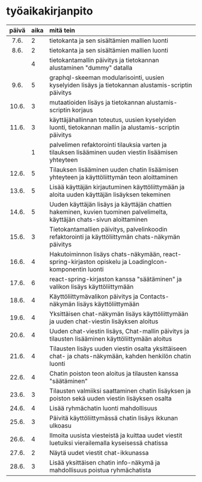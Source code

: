# työaikakirjanpito

| päivä | aika | mitä tein                                                                                                                |
| :---: | :--- | :----------------------------------------------------------------------------------------------------------------------- |
| 7.6.  | 2    | tietokanta ja sen sisältämien mallien luonti                                                                             |
| 8.6.  | 2    | tietokanta ja sen sisältämien mallien luonti                                                                             |
|       | 4    | tietokantamallin päivitys ja tietokannan alustaminen "dummy" datalla                                                     |
| 9.6.  | 5    | graphql-skeeman modularisointi, uusien kyselyiden lisäys ja tietokannan alustamis-scriptin päivitys                      |
| 10.6. | 3    | mutaatioiden lisäys ja tietokannan alustamis-scriptin korjaus                                                            |
| 11.6. | 3    | käyttäjähallinnan toteutus, uusien kyselyiden luonti, tietokannan mallin ja alustamis-scriptin päivitys                  |
|       | 1    | palvelimen refaktorointi tilauksia varten ja tilauksen lisääminen uuden viestin lisäämisen yhteyteen                     |
| 12.6. | 5    | Tilauksen lisääminen uuden chatin lisäämisen yhteyteen ja käyttöliittymän teon aloittaminen                              |
| 13.6. | 5    | Lisää käyttäjän kirjautuminen käyttöliittymään ja aloita uuden käyttäjän lisäyksen tekeminen                             |
| 14.6. | 5    | Uuden käyttäjän lisäys ja käyttäjän chattien hakeminen, kuvien tuominen palvelimelta, käyttäjän chats-sivun aloittaminen |
| 15.6. | 3    | Tietokantamallien päivitys, palvelinkoodin refaktorointi ja käyttöliittymän chats-näkymän päivitys                       |
| 16.6. | 4    | Hakutoiminnon lisäys chats-näkymään, react-spring-kirjaston opiskelu ja LoadingIcon-komponentin luonti                   |
| 17.6. | 6    | react-spring-kirjaston kanssa "säätäminen" ja valikon lisäys käyttöliittymään                                            |
| 18.6. | 4    | Käyttöliittymävalikon päivitys ja Contacts-näkymän lisäys käyttöliittymään                                               |
| 19.6. | 4    | Yksittäisen chat-näkymän lisäys käyttöliittymään ja uuden chat-viestin lisäyksen aloitus                                 |
| 20.6. | 4    | Uuden chat-viestin lisäys, Chat-mallin päivitys ja tilausten lisääminen käyttöliittymään aloitus                         |
| 21.6. | 4    | Tilausten lisäys uuden viestin osalta yksittäiseen chat- ja chats-näkymään, kahden henkilön chatin luonti                |
| 22.6. | 4    | Chatin poiston teon aloitus ja tilausten kanssa "säätäminen"                                                             |
| 23.6. | 3    | Tilausten valmiiksi saattaminen chatin lisäyksen ja poiston sekä uuden viestin lisäyksen osalta                          |
| 24.6. | 4    | Lisää ryhmächatin luonti mahdollisuus                                                                                    |
| 25.6. | 3    | Päivitä käyttöliittymässä chatin lisäys ikkunan ulkoasu                                                                  |
| 26.6. | 4    | Ilmoita uusista viesteistä ja kuittaa uudet viestit luetuiksi vierailemalla kyseisessä chatissa                          |
| 27.6. | 2    | Näytä uudet viestit chat-ikkunassa                                                                                       |
| 28.6. | 3    | Lisää yksittäisen chatin info-näkymä ja mahdollisuus poistua ryhmächatista                                               |
